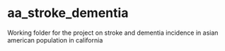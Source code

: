 # aa_stroke_dementia
Working folder for the project on stroke and dementia incidence in asian american population in california
